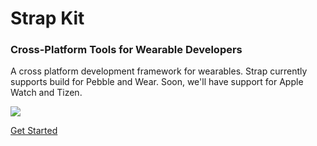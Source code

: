 # Strap Kit

### Cross-Platform Tools for Wearable Developers

A cross platform development framework for wearables.  Strap currently supports build for Pebble and Wear. Soon, we'll have support for Apple Watch and Tizen.  

<div class="col-xs-12 text-center">
    <img class="img-responsive text-center col-sm-offset-2 col-xs-12 col-sm-8" src="/img/kit-graphic.png"/>

</div>
<p class="text-center">
<a class="btn btn-primary" href="/guides/kit-gettingstarted">Get Started</a>
</p>
